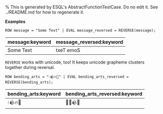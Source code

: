 % This is generated by ESQL's AbstractFunctionTestCase. Do no edit it. See ../README.md for how to regenerate it.

**Examples**

```esql
ROW message = "Some Text" | EVAL message_reversed = REVERSE(message);
```

| message:keyword | message_reversed:keyword |
| --- | --- |
| Some Text | txeT emoS |

`REVERSE` works with unicode, too! It keeps unicode grapheme clusters together during reversal.

```esql
ROW bending_arts = "💧🪨🔥💨" | EVAL bending_arts_reversed = REVERSE(bending_arts);
```

| bending_arts:keyword | bending_arts_reversed:keyword |
| --- | --- |
| 💧🪨🔥💨 | 💨🔥🪨💧 |


